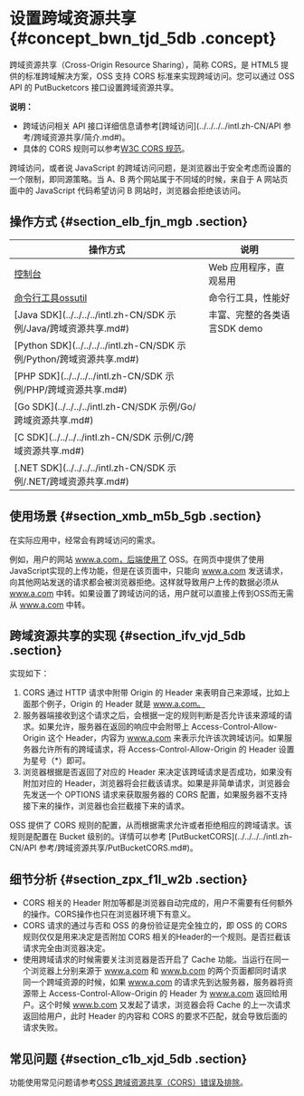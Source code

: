 # 设置跨域资源共享 {#concept_bwn_tjd_5db .concept}

跨域资源共享（Cross-Origin Resource Sharing），简称 CORS，是 HTML5 提供的标准跨域解决方案，OSS 支持 CORS 标准来实现跨域访问。您可以通过 OSS API 的 PutBucketcors 接口设置跨域资源共享。

**说明：** 

-   跨域访问相关 API 接口详细信息请参考[跨域访问](../../../../intl.zh-CN/API 参考/跨域资源共享/简介.md#)。
-   具体的 CORS 规则可以参考[W3C CORS 规范](http://www.w3.org/TR/cors/)。

跨域访问，或者说 JavaScript 的跨域访问问题，是浏览器出于安全考虑而设置的一个限制，即同源策略。当 A、B 两个网站属于不同域的时候，来自于 A 网站页面中的 JavaScript 代码希望访问 B 网站时，浏览器会拒绝该访问。

## 操作方式 {#section_elb_fjn_mgb .section}

|操作方式|说明|
|----|--|
|[控制台](../../../../intl.zh-CN/控制台用户指南/管理存储空间/设置跨域访问.md#)|Web 应用程序，直观易用|
|[命令行工具ossutil](../../../../intl.zh-CN/常用工具/命令行工具ossutil/常用命令/cors.md#)|命令行工具，性能好|
|[Java SDK](../../../../intl.zh-CN/SDK 示例/Java/跨域资源共享.md#)|丰富、完整的各类语言SDK demo|
|[Python SDK](../../../../intl.zh-CN/SDK 示例/Python/跨域资源共享.md#)|
|[PHP SDK](../../../../intl.zh-CN/SDK 示例/PHP/跨域资源共享.md#)|
|[Go SDK](../../../../intl.zh-CN/SDK 示例/Go/跨域资源共享.md#)|
|[C SDK](../../../../intl.zh-CN/SDK 示例/C/跨域资源共享.md#)|
|[.NET SDK](../../../../intl.zh-CN/SDK 示例/.NET/跨域资源共享.md#)|

## 使用场景 {#section_xmb_m5b_5gb .section}

在实际应用中，经常会有跨域访问的需求。

例如，用户的网站 www.a.com，后端使用了 OSS。在网页中提供了使用JavaScript实现的上传功能，但是在该页面中，只能向 www.a.com 发送请求，向其他网站发送的请求都会被浏览器拒绝。这样就导致用户上传的数据必须从 www.a.com 中转。如果设置了跨域访问的话，用户就可以直接上传到OSS而无需从 www.a.com 中转。

## 跨域资源共享的实现 {#section_ifv_vjd_5db .section}

实现如下：

1.  CORS 通过 HTTP 请求中附带 Origin 的 Header 来表明自己来源域，比如上面那个例子，Origin 的 Header 就是 www.a.com。
2.  服务器端接收到这个请求之后，会根据一定的规则判断是否允许该来源域的请求。如果允许，服务器在返回的响应中会附带上 Access-Control-Allow-Origin 这个 Header，内容为 www.a.com 来表示允许该次跨域访问。如果服务器允许所有的跨域请求，将 Access-Control-Allow-Origin 的 Header 设置为星号（\*）即可。
3.  浏览器根据是否返回了对应的 Header 来决定该跨域请求是否成功，如果没有附加对应的 Header，浏览器将会拦截该请求。如果是非简单请求，浏览器会先发送一个 OPTIONS 请求来获取服务器的 CORS 配置，如果服务器不支持接下来的操作，浏览器也会拦截接下来的请求。

OSS 提供了 CORS 规则的配置，从而根据需求允许或者拒绝相应的跨域请求。该规则是配置在 Bucket 级别的。详情可以参考 [PutBucketCORS](../../../../intl.zh-CN/API 参考/跨域资源共享/PutBucketCORS.md#)。

## 细节分析 {#section_zpx_f1l_w2b .section}

-   CORS 相关的 Header 附加等都是浏览器自动完成的，用户不需要有任何额外的操作。CORS操作也只在浏览器环境下有意义。
-   CORS 请求的通过与否和 OSS 的身份验证是完全独立的，即 OSS 的 CORS 规则仅仅是用来决定是否附加 CORS 相关的Header的一个规则。是否拦截该请求完全由浏览器决定。
-   使用跨域请求的时候需要关注浏览器是否开启了 Cache 功能。当运行在同一个浏览器上分别来源于 www.a.com 和 www.b.com 的两个页面都同时请求同一个跨域资源的时候，如果 www.a.com 的请求先到达服务器，服务器将资源带上 Access-Control-Allow-Origin 的 Header 为 www.a.com 返回给用户。这个时候 www.b.com 又发起了请求，浏览器会将 Cache 的上一次请求返回给用户，此时 Header 的内容和 CORS 的要求不匹配，就会导致后面的请求失败。

## 常见问题 {#section_c1b_xjd_5db .section}

功能使用常见问题请参考[OSS 跨域资源共享（CORS）错误及排除](../../../../intl.zh-CN/常见错误排除/OSS跨域资源共享（CORS）错误及排除.md#)。

